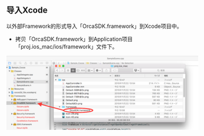 ## 导入Xcode

以外部Framework的形式导入「OrcaSDK.framework」到Xcode项目中。

* 拷贝「OrcaSDK.framework」到Application项目「proj.ios_mac/ios/framework」文件下。

![integration01](./img01.png)


